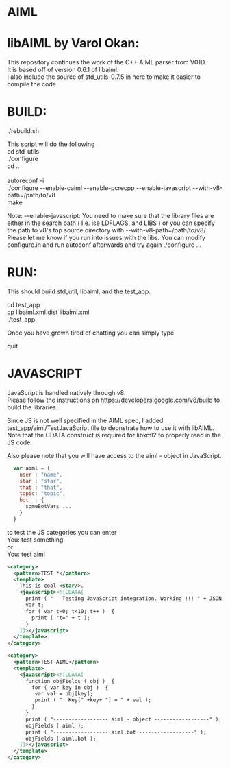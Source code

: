 AIML
=======

libAIML by Varol Okan:
=======================

This repository continues the work of the C++ AIML parser from V01D.<br>
It is based off of version 0.6.1 of libaiml.<br>
I also include the source of std_utils-0.7.5 in here to make it easier to compile the code<p>

BUILD:
======

./rebuild.sh

This script will do the following<br>
  cd std_utils<br>
  ./configure <br>
  cd ..<br>
<br>
  autoreconf -i<br>
  ./configure --enable-caiml --enable-pcrecpp --enable-javascript --with-v8-path=/path/to/v8 <br>
  make<br>


Note: --enable-javascript: You need to make sure that the library files are either in the search path ( I.e. ise LDFLAGS, and LIBS ) or you can specify the path to v8's top source directory with --with-v8-path=/path/to/v8/
Please let me know if you run into issues with the libs. You can modify configure.in and run autoconf afterwards and try again ./configure ...


RUN:
====

This should build std_util, libaiml, and the test_app.<p>

cd test_app<br>
cp libaiml.xml.dist libaiml.xml<br>
./test_app<p>

Once you have grown tired of chatting you can simply type

quit


JAVASCRIPT
==========

JavaScript is handled natively through v8. <br>
Please follow the instructions on https://developers.google.com/v8/build to build the libraries.<p>

Since JS is not well specified in the AIML spec, I added test_app/aiml/TestJavaScript file to deonstrate how to use it with libAIML.<br>
Note that the CDATA construct is required for libxml2 to properly read in the JS code.<p>

Also please note that you will have access to the aiml - object in JavaScript. 
```JAVASCRIPT
  var aiml = { 
    user : "name",
    star : "star",
    that : "that",
    topic: "topic",
    bot  : {
      someBotVars ...
    }
  }
```

to test the JS categories you can enter <br>
You: test something<br>
or<br>
You: test aiml<p>

```xml
<category>
  <pattern>TEST *</pattern>
  <template>
    This is cool <star/>.
    <javascript><![CDATA[
      print ( "   Testing JavaScript integration. Working !!! " + JSON.stringify ( aiml ) );
      var t;
      for ( var t=0; t<10; t++ )  {
        print ( "t=" + t );
      }
    ]]></javascript>
  </template>
</category>

<category>
  <pattern>TEST AIML</pattern>
  <template>
    <javascript><![CDATA[
      function objFields ( obj )  {
        for ( var key in obj )  {
         var val = obj[key];
         print ( "  Key[" +key+ "] = " + val );
        }
      }
      print ( "------------------ aiml - object ------------------" );
      objFields ( aiml );
      print ( "------------------ aiml.bot ------------------" );
      objFields ( aiml.bot );
    ]]></javascript>
  </template>
</category>
```

